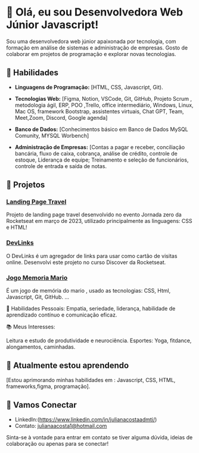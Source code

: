 
# 👋 Olá, eu sou Desenvolvedora Web Júnior Javascript!

Sou uma desenvolvedora web júnior apaixonada por tecnologia, com formação em análise de sistemas e administração de empresas. Gosto de colaborar em projetos de programação e explorar novas tecnologias.

## 🔧 Habilidades

- **Linguagens de Programação:** [HTML, CSS, Javascript, Git).
  
- **Tecnologias Web:** [Figma, Notion, VSCode, Git, GitHub, Projeto Scrum , metodologia ágil, ERP, POO ,Trello, office intermediário, Windows, Linux, Mac OS, framework Bootstrap, assistentes virtuais, Chat GPT, Team, Meet,Zoom, Discord, Google agenda]
  
- **Banco de Dados:** [Conhecimentos básico em Banco de Dados MySQL Comunity, MYSQL Worbench]
  
- **Administração de Empresas:** [Contas a pagar e receber, conciliação bancária, fluxo de caixa, cobrança, análise de crédito, controle de estoque, Liderança de equipe; Treinamento e seleção de funcionários, controle de entrada e saída de notas.
  
## 🚀 Projetos

### [Landing Page Travel](https://github.com/julianacostafc/landing-page-travel)
Projeto de landing page travel desenvolvido no evento Jornada zero da Rocketseat em março de 2023, utilizado principalmente as linguagens: CSS e HTML!

### [DevLinks](https://github.com/julianacostafc/DevLinks)
O DevLinks é um agregador de links para usar como cartão de visitas online. Desenvolvi este projeto no curso Discover da Rocketseat.

### [Jogo Memoria Mario](https://github.com/julianacostafc/Jogo-Memoria-Mario)
É um jogo de memória do mario , usado as tecnologias: CSS, Html, Javascript, Git, GitHub.
...

🌱 Habilidades Pessoais: Empatia, seriedade, liderança, habilidade de aprendizado contínuo e comunicação eficaz.

📚 Meus Interesses:

Leitura e estudo de produtividade e neurociência.
Esportes: Yoga, fitdance, alongamentos, caminhadas.

## 🌱 Atualmente estou aprendendo

[Estou aprimorando minhas habilidades em : Javascript, CSS, HTML, frameworks,figma, programação].

## 🤝 Vamos Conectar

- LinkedIn:(https://www.linkedin.com/in/julianacostaadmti/)
- Contato: julianaacosta1@hotmail.com

Sinta-se à vontade para entrar em contato se tiver alguma dúvida, ideias de colaboração ou apenas para se conectar!



